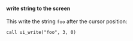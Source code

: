 #### write string to the screen

This write the string `foo` after the cursor position:
```
call ui_write("foo", 3, 0)
```
